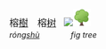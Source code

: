 
<big>榕[樹]()　榕[树]()</big>　<img height="32" src="https://lessesity.com/language/img/fruits/fig.svg"/><img height="32" src="https://raw.githubusercontent.com/googlefonts/noto-emoji/main/svg/emoji_u1f333.svg"/>   
*róng[shù]()*　　　　*fig tree*


